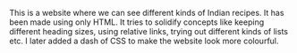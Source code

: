 This is a website where we can see different kinds of Indian recipes. It has been made using only HTML. It tries to solidify concepts like keeping different heading sizes, using relative links, trying out different kinds of lists etc.
I later added a dash of CSS to make the website look more colourful.
